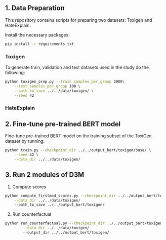 
## 1. Data Preparation

This repository contains scripts for preparing two datasets: Toxigen and HateExplain. 

Install the necessary packages:

```bash
pip install -r requirements.txt
```

### Toxigen

To generate train, validation and test datasets used in the study do the following:

```bash
python toxigen_prep.py --train_samples_per_group 2000\
    --test_samples_per_group 100 \
    --path_to_save ../../data/toxigen/ \
    --seed 42
```

### HateExplain

## 2. Fine-tune pre-trained BERT model

Fine-tune pre-trained BERT model on the training subset of the ToxiGen dataset by running: 

```bash
python train.py --checkpoint_dir ../../output_bert/toxigen/base/ \
    --seed 42 \
    --data_dir ../../data/toxigen/
```

## 3. Run 2 modules of D3M

1) Compute scores

```bash
python compute_firstmod_scores.py --checkpoint_dir ../../output_bert/toxigen/base/best_checkpoint \
    --data_dir ../../data/toxigen/
    --path_to_save ../../output_bert/toxigen/
```

2) Run counterfactual

```bash
python run_counterfactual.py --checkpoint_dir ../../output_bert/toxigen/base/best_checkpoint \
        --data_dir ../../data/toxigen/
        --output_dir ../../output_bert/toxigen/
```